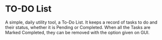 # TO-DO List
 A simple, daily utility tool, a To-Do List. It keeps a record of tasks to do and their status, whether it is Pending or Completed. When all the Tasks are Marked Completed, they can be removed with the option given on GUI.
